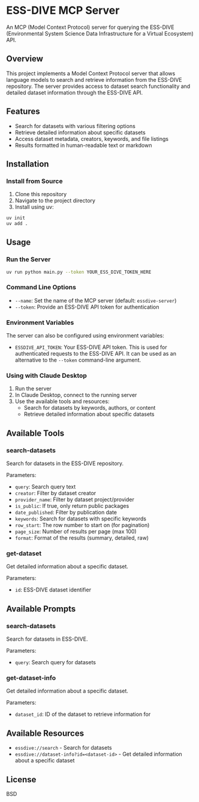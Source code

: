 # ESS-DIVE MCP Server

An MCP (Model Context Protocol) server for querying the ESS-DIVE (Environmental System Science Data Infrastructure for a Virtual Ecosystem) API.

## Overview

This project implements a Model Context Protocol server that allows language models to search and retrieve information from the ESS-DIVE repository. The server provides access to dataset search functionality and detailed dataset information through the ESS-DIVE API.

## Features

- Search for datasets with various filtering options
- Retrieve detailed information about specific datasets
- Access dataset metadata, creators, keywords, and file listings
- Results formatted in human-readable text or markdown

## Installation

### Install from Source

1. Clone this repository
2. Navigate to the project directory
3. Install using uv:

```bash
uv init
uv add .
```

## Usage

### Run the Server

```bash
uv run python main.py --token YOUR_ESS_DIVE_TOKEN_HERE
```

### Command Line Options

- `--name`: Set the name of the MCP server (default: `essdive-server`)
- `--token`: Provide an ESS-DIVE API token for authentication

### Environment Variables

The server can also be configured using environment variables:

- `ESSDIVE_API_TOKEN`: Your ESS-DIVE API token. This is used for authenticated requests to the ESS-DIVE API. It can be used as an alternative to the `--token` command-line argument.

### Using with Claude Desktop

1. Run the server
2. In Claude Desktop, connect to the running server
3. Use the available tools and resources:
   - Search for datasets by keywords, authors, or content
   - Retrieve detailed information about specific datasets

## Available Tools

### search-datasets

Search for datasets in the ESS-DIVE repository.

Parameters:
- `query`: Search query text
- `creator`: Filter by dataset creator
- `provider_name`: Filter by dataset project/provider
- `is_public`: If true, only return public packages
- `date_published`: Filter by publication date
- `keywords`: Search for datasets with specific keywords
- `row_start`: The row number to start on (for pagination)
- `page_size`: Number of results per page (max 100)
- `format`: Format of the results (summary, detailed, raw)

### get-dataset

Get detailed information about a specific dataset.

Parameters:
- `id`: ESS-DIVE dataset identifier

## Available Prompts

### search-datasets
Search for datasets in ESS-DIVE.

Parameters:
- `query`: Search query for datasets

### get-dataset-info
Get detailed information about a specific dataset.

Parameters:
- `dataset_id`: ID of the dataset to retrieve information for

## Available Resources

- `essdive://search` - Search for datasets
- `essdive://dataset-info?id=<dataset-id>` - Get detailed information about a specific dataset

## License

BSD
